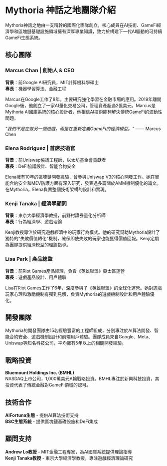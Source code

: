 # Mythoria 神話之地團隊介紹

Mythoria神話之地由一支精幹的國際化團隊創立，核心成員在AI技術、GameFi經濟學和區塊鏈基礎設施領域擁有深厚專業知識，致力於構建下一代AI驅動的可持續GameFi生態系統。

## 核心團隊

### Marcus Chan | 創始人 & CEO
**背景**：前Google AI研究員，MIT計算機科學碩士  
**專長**：機器學習算法、金融工程  

Marcus在Google工作了8年，主要研究強化學習在金融市場的應用。2019年離開Google後，他創立了一家AI量化交易公司，管理資產超過2億美元。Marcus是Mythoria AI國庫系統的核心設計者，他相信AI技術能夠解決傳統GameFi的波動性問題。

*"我們不是在做另一個遊戲，而是在重新定義GameFi的經濟模型。"* —— Marcus Chen

### Elena Rodriguez | 首席技術官
**背景**：前Uniswap協議工程師，以太坊基金會貢獻者  
**專長**：DeFi協議設計、智能合約安全  

Elena擁有10年的區塊鏈開發經驗，曾參與Uniswap V3的核心開發工作。她在智能合約安全和MEV防護方面有深入研究，發表過多篇關於AMM機制優化的論文。在Mythoria，Elena負責整個技術架構的設計和實現。

### Kenji Tanaka | 經濟學顧問
**背景**：東京大學經濟學教授，前野村證券量化分析師  
**專長**：行為經濟學、遊戲理論  

Kenji教授專注於研究遊戲經濟中的玩家行為模式。他的研究幫助Mythoria設計了獨特的"失敗價值轉化"機制，確保即使失敗的玩家也能獲得價值回報。Kenji定期為團隊提供經濟模型的理論指導。

### Lisa Park | 產品總監
**背景**：前Riot Games產品經理，負責《英雄聯盟》亞太區運營  
**專長**：遊戲產品設計、用戶體驗  

Lisa在Riot Games工作了6年，深度參與了《英雄聯盟》的全球化運營。她對遊戲玩家心理和激勵機制有獨到見解，負責Mythoria的遊戲機制設計和用戶體驗優化。

## 開發團隊

Mythoria的開發團隊由15名經驗豐富的工程師組成，分別專注於AI算法開發、智能合約安全、遊戲機制設計和前端用戶體驗。團隊成員來自Google、Meta、Uniswap等知名科技公司，平均擁有5年以上的相關開發經驗。

## 戰略投資

**Bluemount Holdings Inc. (BMHL)**  
NASDAQ上市公司，1,000萬美元A輪戰略投資。BMHL專注於新興科技投資，其投資代表了傳統金融對GameFi領域的認可。

## 技術合作

**AIFortuna生態** - 提供AI算法技術支持  
**BSC生態系統** - 提供區塊鏈基礎設施和DeFi集成

## 顧問支持

**Andrew Lo教授** - MIT金融工程專家，為AI國庫系統提供理論指導  
**Kenji Tanaka教授** - 東京大學經濟學教授，專注遊戲經濟理論研究


